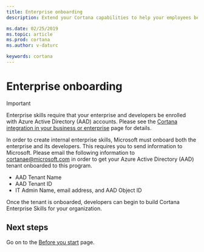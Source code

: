 ```yaml
---  
title: Enterprise onboarding
description: Extend your Cortana capabilities to help your employees be more productive. 

ms.date: 02/25/2019
ms.topic: article
ms.prod: cortana
ms.author: v-daturc

keywords: cortana
---  
```


# Enterprise onboarding

>[!IMPORTANT]
>Enterprise skills require that your enterprise and developers be enrolled with Azure Active Directory (AAD) accounts. Please see the [Cortana integration in your business or enterprise](https://docs.microsoft.com/en-us/windows/configuration/cortana-at-work/cortana-at-work-overview) page for details.

In order to create internal enterprise skills, Microsoft must onboard both the enterprise and its developers. This requires you to send information to Microsoft. Please email the following information to cortanae@microsoft.com in order to get your Azure Active Directory (AAD) tenant onboarded to this program.

* AAD Tenant Name
* AAD Tenant ID
* IT Admin Name, email address, and AAD Object ID

Once the tenant is onboarded, developers can begin to build Cortana Enterprise Skills for your organization.

## Next steps

Go on to the [Before you start](./before-you-start.md) page.